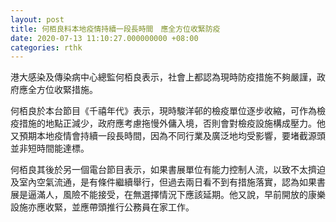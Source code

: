 ```yaml
---
layout: post
title: 何栢良料本地疫情持續一段長時間　應全方位收緊防疫　
date: 2020-07-13 11:10:27.000000000 +08:00
categories: rthk
---
```


港大感染及傳染病中心總監何栢良表示，社會上都認為現時防疫措施不夠嚴謹，政府應全方位收緊措施。

何栢良於本台節目《千禧年代》表示，現時駿洋邨的檢疫單位逐步收縮，可作為檢疫措施的地點正減少，政府應考慮拖慢外傭入境，否則會對檢疫設施構成壓力。他又預期本地疫情會持續一段長時間，因為不同行業及廣泛地均受影響，要堵截源頭並非短時間能達標。

何栢良其後於另一個電台節目表示，如果書展單位有能力控制人流，以致不太擠迫及室內空氣流通，是有條件繼續舉行，但過去兩日看不到有措施落實，認為如果書展是逼滿人，風險不能接受，在無選擇情況下應該延期。他又說，早前開放的康樂設施亦應收緊，並應帶頭推行公務員在家工作。
